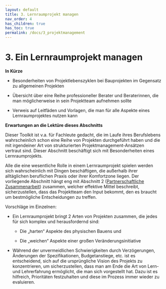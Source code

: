```yaml
---
layout: default
title: 3. Lernraumprojekt managen
nav_order: 4
has_children: true
has_toc: true
permalink: /docs/3_projektmanagement
---
```


# 3. Ein Lernraumprojekt managen

**In Kürze**

-   Besonderheiten von Projektlebenszyklen bei Bauprojekten im Gegensatz zu allgemeinen Projekten

-   Übersicht über eine Reihe professioneller Berater und Beraterinnen, die man möglicherweise in sein Projektteam aufnehmen sollte

-   Verweis auf Leitfäden und Vorlagen, die man für alle Aspekte eines Lernraumprojektes nutzen kann

**Erwartungen an die Lektüre dieses Abschnitts**

Dieser Toolkit ist v.a. für Fachleute gedacht, die im Laufe ihres
Berufslebens wahrscheinlich schon eine Reihe von Projekten durchgeführt
haben und die mit irgendeiner Art von strukturierten
Projektmanagement-Ansätzen vertraut sind. Dieser Abschnitt beschäftigt
sich mit Besonderheiten eines Lernraumprojekts.

Alle die eine wesentliche Rolle in einem Lernraumprojekt spielen werden
sich wahrscheinlich mit Dingen beschäftigen, die außerhalb ihrer
alltäglichen beruflichen Praxis oder ihrer Komfortzone liegen. Der
vorliegende Abschnitt hängt eng mit Abschnitt 2 ([Partnerschaftliche Zusammenarbeit](../2_zusammenarbeit/0_zusammenarbeit.md)) zusammen,
welcher effektive Mittel beschreibt, sicherzustellen, dass das
Projektteam den Input bekommt, den es braucht um bestmögliche
Entscheidungen zu treffen.

Vorschläge im Einzelnen:

-   Ein Lernraumprojekt bringt 2 Arten von Projekten zusammen, die jedes
    für sich komplex und herausfordernd sind:

    -   Die „harten“ Aspekte des physischen Bauens und

    -   Die „weichen“ Aspekte einer großen Veränderungsinitiative

-   Während der unvermeidlichen Schwierigkeiten durch Verzögerungen,
    Änderungen der Spezifikationen, Budgetanstiege, etc. ist es
    entscheidend, sich auf die ursprüngliche Vision des Projekts zu
    konzentrieren, um sicherzustellen, dass man am Ende die Art von
    Lern- und Lehrerfahrung ermöglicht, die man sich vorgestellt hat.
    Dazu ist es hilfreich, Prioritäten festzuhalten und diese im Prozess
    immer wieder zu evaluieren.
